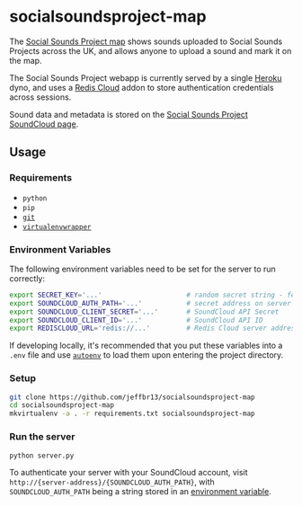 socialsoundsproject-map
=======================

The [Social Sounds Project map][] shows sounds uploaded to Social Sounds Projects across the UK,
and allows anyone to upload a sound and mark it on the map.


The Social Sounds Project webapp is currently served by a single [Heroku](http://heroku.com) dyno,
and uses a [Redis Cloud](http://redislabs.com/redis-cloud) addon to store authentication credentials
across sessions.

Sound data and metadata is stored on
the [Social Sounds Project SoundCloud page](https://soundcloud.com/socialsoundsproject/).


## Usage

### Requirements

- `python`
- `pip`
- [`git`](http://www.git-scm.com/)
- [`virtualenvwrapper`](http://virtualenvwrapper.readthedocs.org/en/latest/)

### Environment Variables

The following environment variables need to be set for the server to run correctly:

```sh
export SECRET_KEY='...'                     # random secret string - feel free to mash the keyboard for this
export SOUNDCLOUD_AUTH_PATH='...'           # secret address on server to authenticate your SoundCloud account
export SOUNDCLOUD_CLIENT_SECRET='...'       # SoundCloud API Secret
export SOUNDCLOUD_CLIENT_ID='...'           # SoundCloud API ID
export REDISCLOUD_URL='redis://...'         # Redis Cloud server address
```

If developing locally, it's recommended that you put these variables into a `.env` file and
use [`autoenv`](https://github.com/kennethreitz/autoenv) to load them upon entering the project directory.


### Setup

```sh
git clone https://github.com/jeffbr13/socialsoundsproject-map
cd socialsoundsproject-map
mkvirtualenv -a . -r requirements.txt socialsoundsproject-map
```

### Run the server

```sh
python server.py
```

To authenticate your server with your SoundCloud account, visit `http://{server-address}/{SOUNDCLOUD_AUTH_PATH}`,
with `SOUNDCLOUD_AUTH_PATH` being a string stored in an [environment variable](#environment-variables).



[Social Sounds Project map]: http://socialsoundsproject.com
